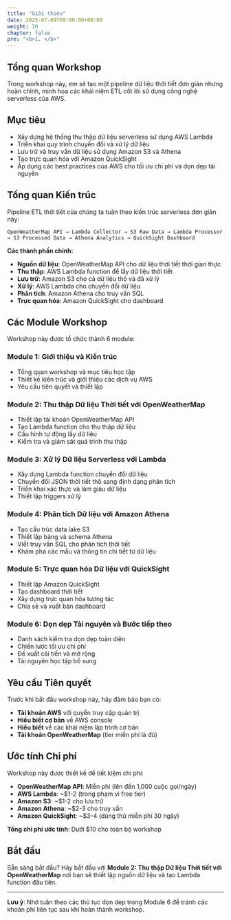 ```yaml
---
title: "Giới thiệu"
date: 2025-07-09T09:00:00+00:00
weight: 10
chapter: false
pre: "<b>1. </b>"
---
```


## Tổng quan Workshop

Trong workshop này, em sẽ tạo một pipeline dữ liệu thời tiết đơn giản nhưng hoàn chỉnh, minh họa các khái niệm ETL cốt lõi sử dụng công nghệ serverless của AWS. 

## Mục tiêu 
- Xây dựng hệ thống thu thập dữ liệu serverless sử dụng AWS Lambda
- Triển khai quy trình chuyển đổi và xử lý dữ liệu
- Lưu trữ và truy vấn dữ liệu sử dụng Amazon S3 và Athena
- Tạo trực quan hóa với Amazon QuickSight
- Áp dụng các best practices của AWS cho tối ưu chi phí và dọn dẹp tài nguyên

## Tổng quan Kiến trúc

Pipeline ETL thời tiết của chúng ta tuân theo kiến trúc serverless đơn giản này:

```
OpenWeatherMap API → Lambda Collector → S3 Raw Data → Lambda Processor → S3 Processed Data → Athena Analytics → QuickSight Dashboard
```

**Các thành phần chính:**

- **Nguồn dữ liệu**: OpenWeatherMap API cho dữ liệu thời tiết thời gian thực
- **Thu thập**: AWS Lambda function để lấy dữ liệu thời tiết
- **Lưu trữ**: Amazon S3 cho cả dữ liệu thô và đã xử lý
- **Xử lý**: AWS Lambda cho chuyển đổi dữ liệu
- **Phân tích**: Amazon Athena cho truy vấn SQL
- **Trực quan hóa**: Amazon QuickSight cho dashboard

## Các Module Workshop

Workshop này được tổ chức thành 6 module:

### **Module 1: Giới thiệu và Kiến trúc**

- Tổng quan workshop và mục tiêu học tập
- Thiết kế kiến trúc và giới thiệu các dịch vụ AWS
- Yêu cầu tiên quyết và thiết lập

### **Module 2: Thu thập Dữ liệu Thời tiết với OpenWeatherMap**

- Thiết lập tài khoản OpenWeatherMap API
- Tạo Lambda function cho thu thập dữ liệu
- Cấu hình tự động lấy dữ liệu
- Kiểm tra và giám sát quá trình thu thập

### **Module 3: Xử lý Dữ liệu Serverless với Lambda**

- Xây dựng Lambda function chuyển đổi dữ liệu
- Chuyển đổi JSON thời tiết thô sang định dạng phân tích
- Triển khai xác thực và làm giàu dữ liệu
- Thiết lập triggers xử lý

### **Module 4: Phân tích Dữ liệu với Amazon Athena**

- Tạo cấu trúc data lake S3
- Thiết lập bảng và schema Athena
- Viết truy vấn SQL cho phân tích thời tiết
- Khám phá các mẫu và thông tin chi tiết từ dữ liệu

### **Module 5: Trực quan hóa Dữ liệu với QuickSight**

- Thiết lập Amazon QuickSight
- Tạo dashboard thời tiết
- Xây dựng trực quan hóa tương tác
- Chia sẻ và xuất bản dashboard

### **Module 6: Dọn dẹp Tài nguyên và Bước tiếp theo**

- Danh sách kiểm tra dọn dẹp toàn diện
- Chiến lược tối ưu chi phí
- Đề xuất cải tiến và mở rộng
- Tài nguyên học tập bổ sung

## Yêu cầu Tiên quyết

Trước khi bắt đầu workshop này, hãy đảm bảo bạn có:

- **Tài khoản AWS** với quyền truy cập quản trị
- **Hiểu biết cơ bản** về AWS console
- **Hiểu biết** về các khái niệm lập trình cơ bản
- **Tài khoản OpenWeatherMap** (tier miễn phí là đủ)

## Ước tính Chi phí

Workshop này được thiết kế để tiết kiệm chi phí:

- **OpenWeatherMap API**: Miễn phí (lên đến 1,000 cuộc gọi/ngày)
- **AWS Lambda**: ~$1-2 (trong phạm vi free tier)
- **Amazon S3**: ~$1-2 cho lưu trữ
- **Amazon Athena**: ~$2-3 cho truy vấn
- **Amazon QuickSight**: ~$3-4 (dùng thử miễn phí 30 ngày)

**Tổng chi phí ước tính**: Dưới $10 cho toàn bộ workshop

## Bắt đầu

Sẵn sàng bắt đầu? Hãy bắt đầu với **Module 2: Thu thập Dữ liệu Thời tiết với OpenWeatherMap** nơi bạn sẽ thiết lập nguồn dữ liệu và tạo Lambda function đầu tiên.

---

**Lưu ý**: Nhớ tuân theo các thủ tục dọn dẹp trong Module 6 để tránh các khoản phí liên tục sau khi hoàn thành workshop.
